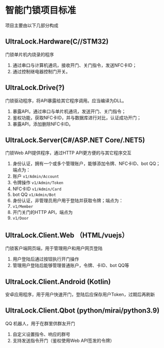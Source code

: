 # 智能门锁项目标准

项目主要由以下几部分构成

## UltraLock.Hardware(C//STM32)

门锁单片机内烧录的程序
1. 通过串口与计算机通讯，接收开门、关门指令，发送NFC卡ID；
2. 通过控制继电器控制门开关。

## UltraLock.Drive(?)

门锁驱动程序，将API暴露给其它程序调用。应当编译为DLL。

1. 暴露API，通过串口与单片机通讯，发送开门、关门指令；
2. 鉴权功能，获取NFC卡ID，并与数据库进行对比，认证成功开门；
3. 暴露API，添加删除NFC卡ID。

## UltraLock.Server(C#/ASP.NET Core/.NET5)

门锁Web API提供程序，通过HTTP API更方便的与其它程序交互

1. 身份认证，拥有一个或多个管理账户，能够添加令牌、NFC卡ID、bot QQ；端点为：
  1. 账户 `v1/Admin/Account`
  2. 令牌操作 `v1/Admin/Token`
  3. NFC卡ID `v1/Admin/Card`
  4. bot QQ `v1/Admin/Bot`
2. 身份认证，非管理员用户用于登陆并获取令牌；端点为：
  1. `v1/Member`
3. 开门关门的HTTP API，端点为
  1. `v1/Door`

## UltraLock.Client.Web （HTML/vuejs）

门锁客户端网页端，用于管理用户和用户网页登陆
1. 用户登陆后通过按钮执行开门操作
2. 管理用户登陆后能够管理普通账户，令牌、卡ID、bot QQ等

## UltraLock.Client.Android (Kotlin)

安卓应用程序，用于用户快速开门，登陆后应保存用户Token，过期后再刷新

## UltraLock.Client.Qbot (python/mirai/python3.9)

QQ 机器人，用于在群里供群友开门

1. 自定义设置指令、响应的群号
2. 支持发送指令开门（鉴权使用Web API签发的令牌）
